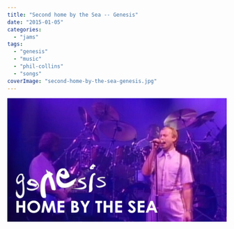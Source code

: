```yaml
---
title: "Second home by the Sea -- Genesis"
date: "2015-01-05"
categories: 
  - "jams"
tags: 
  - "genesis"
  - "music"
  - "phil-collins"
  - "songs"
coverImage: "second-home-by-the-sea-genesis.jpg"
---
```


![](images/second-home-by-the-sea-genesis.jpg)
